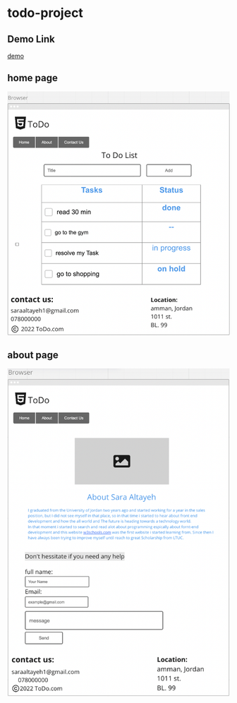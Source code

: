 # todo-project

## Demo Link
[demo](https://saraaltayeh.github.io/todo-project/index.html)

## home page
![home](./aseets/Home-page.png)

## about page
![about](./aseets/about-page.png)
